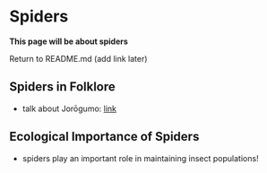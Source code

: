 # Spiders
**This page will be about spiders**

Return to README.md (add link later)

## Spiders in Folklore
- talk about Jorōgumo: [link](https://en.wikipedia.org/wiki/Jor%C5%8Dgumo)

## Ecological Importance of Spiders
- spiders play an important role in maintaining insect populations!